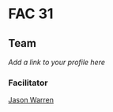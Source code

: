 # FAC 31

## Team

_Add a link to your profile here_

### Facilitator

[Jason Warren](https://github.com/jasonwarrenuk)
